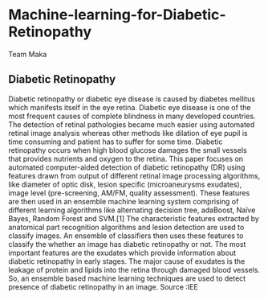 # Machine-learning-for-Diabetic-Retinopathy
Team Maka
## Diabetic Retinopathy
Diabetic retinopathy or diabetic eye disease is caused by diabetes mellitus which manifests itself in the eye retina. Diabetic eye disease is one of the most frequent causes of complete blindness in many developed countries. The detection of retinal pathologies became much easier using automated retinal image analysis whereas other methods like dilation of eye pupil is time consuming and patient has to suffer for some time. Diabetic retinopathy occurs when high blood glucose damages the small vessels that provides nutrients and oxygen to the retina. This paper focuses on automated computer-aided detection of diabetic retinopathy (DR) using features drawn from output of different retinal image processing algorithms, like diameter of optic disk, lesion specific (microaneurysms exudates), image level (pre-screening, AM/FM, quality assessment). These features are then used in an ensemble machine learning system comprising of different learning algorithms like alternating decision tree, adaBoost, Naïve Bayes, Random Forest and SVM.[1] The characteristic features extracted by anatomical part recognition algorithms and lesion detection are used to classify images. An ensemble of classifiers then uses these features to classify the whether an image has diabetic retinopathy or not. The most important features are the exudates which provide information about diabetic retinopathy in early stages. The major cause of exudates is the leakage of protein and lipids into the retina through damaged blood vessels. So, an ensemble based machine learning techniques are used to detect presence of diabetic retinopathy in an image.
Source :IEE
